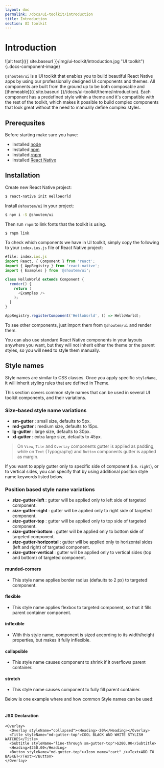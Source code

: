 ```yaml
---
layout: doc
permalink: /docs/ui-toolkit/introduction
title: Introduction
section: UI toolkit
---
```


# Introduction

![alt text]({{ site.baseurl }}/img/ui-toolkit/introduction.jpg "UI toolkit"){:.docs-component-image}

`@shoutem/ui` is a UI toolkit that enables you to build beautiful React Native apps by using our professionally designed UI components and themes. All components are built from the ground up to be both composable and [themeable]({{ site.baseurl }}//docs/ui-toolkit/theme/introduction). Each component has a predefined style within a theme and it's compatible with the rest of the toolkit, which makes it possible to build complex components that look great without the need to manually define complex styles.

## Prerequsites
Before starting make sure you have:

- Installed [node](https://nodejs.org/en/)
- Installed [npm](https://www.npmjs.com/)
- Installed [rnpm](https://github.com/rnpm/rnpm)
- Installed [React Native](https://facebook.github.io/react-native/docs/getting-started.html)

## Installation

Create new React Native project:

```bash
$ react-native init HelloWorld
```

Install `@shoutem/ui` in your project:

```bash
$ npm i -S @shoutem/ui
```
Then run `rnpm` to link fonts that the toolkit is using.

```bash
$ rnpm link
```

To check which components we have in UI toolkit, simply copy the following to your `index.ios.js` file of React Native project:

```JavaScript
#file: index.ios.js
import React, { Component } from 'react';
import { AppRegistry } from 'react-native';
import { Examples } from '@shoutem/ui';

class HelloWorld extends Component {
  render() {
    return (
      <Examples />
    );
  }
}

AppRegistry.registerComponent('HelloWorld', () => HelloWorld);
```

To see other components, just import them from `@shoutem/ui` and render them.

You can also use standard React Native components in your layouts anywhere you want, but they will not inherit either the theme or the parent styles, so you will need to style them manually.

## Style names

Style names are similar to CSS classes. Once you apply specific `styleName`, it will inherit styling rules that are defined in Theme.

This section covers common style names that can be used in several UI toolkit components, and their variations.

### Size-based style name variations
* **sm-gutter** : small size, defaults to 5px.  
* **md-gutter** : medium size, defaults to 15px.  
* **lg-gutter** : large size, defaults to 30px.  
* **xl-gutter** : extra large size, defaults to 45px.  
  
> On `View`, `Tile` and `Overlay` components gutter is applied as padding, while on `Text` (Typography) and `Button` components gutter is applied as margin.    
    
If you want to apply gutter only to specific side of component (i.e. `right`), or to vertical sides, you can specify that by using additional position style name keywords listed below.

### Position based style name variations  
* **_size_-gutter-left** : gutter will be applied only to left side of targeted component.  
* **_size_-gutter-right** : gutter will be applied only to right side of targeted component.  
* **_size_-gutter-top** : gutter will be applied only to top side of targeted component.  
* **_size_-gutter-bottom** : gutter will be applied only to bottom side of targeted component.  
* **_size_-gutter-horizontal** : gutter will be applied only to horizontal sides (left and right) of targeted component.  
* **_size_-gutter-vertical** : gutter will be applied only to vertical sides (top and bottom) of targeted component.  

#### rounded-corners
- This style name applies border radius (defaults to 2 px) to targeted component.  

#### flexible
- This style name applies flexbox to targeted component, so that it fills parent container component.  

#### inflexible
- With this style name, component is sized according to its width/height properties, but makes it fully inflexible.  

#### collapsible
- This style name causes component to shrink if it overflows parent container.  

#### stretch
- This style name causes component to fully fill parent container.  
  
Below is one example where and how common Style names can be used:  
<br />  

#### JSX Declaration
```JSX
<Overlay>
  <Overlay styleName="collapsed"><Heading>-20%</Heading></Overlay>
  <Title styleName="md-gutter-top">COOL BLACK AND WHITE STYLISH WATCHES</Title>
  <Subtitle styleName="line-through sm-gutter-top">$280.00</Subtitle>
  <Heading>$250.00</Heading>
  <Button styleName="md-gutter-top"><Icon name="cart" /><Text>ADD TO BASKET</Text></Button>
</Overlay>
```

